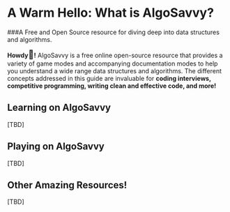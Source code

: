 # **A Warm Hello:** What is AlgoSavvy?
###A Free and Open Source resource for diving deep into data structures and algorithms.

**Howdy<span style="font-size:20px">👋</span>!** AlgoSavvy is a free online open-source resource that provides a variety of game modes and accompanying documentation modes to help you understand a wide range data structures and algorithms. The different concepts addressed in this guide are invaluable for **coding interviews, competitive programming, writing clean and effective code, and more!**


## Learning on AlgoSavvy
[TBD]
## Playing on AlgoSavvy
[TBD]
## Other Amazing Resources!
[TBD]